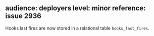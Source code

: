 audience: deployers
level: minor
reference: issue 2936
---
Hooks last fires are now stored in a relational table `hooks_last_fires`.
